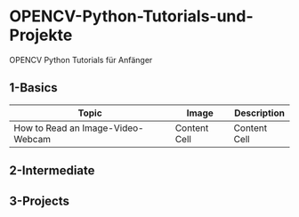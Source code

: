 # OPENCV-Python-Tutorials-und-Projekte
OPENCV Python Tutorials für Anfänger

## 1-Basics 
|  Topic        |  Image        |  Description       |      
|  ------------ | ------------  | ------------       |
| How to Read an Image-Video-Webcam | Content Cell  | Content Cell|
 
## 2-Intermediate 

## 3-Projects 

